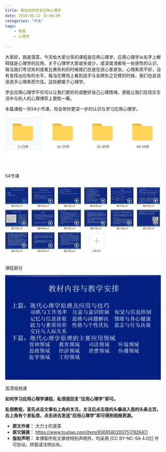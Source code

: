 ```yaml
---
title: 教你如何学会应用心理学
date: 2018-06-22 15:00:00
categories: "开发"
tags:
	- 教育
	- 心理学

---
```


大家好，我是菠菜，今天给大家分享的课程是应用心理学，应用心理学从名字上解释就是心理学的应用，关于心理学大家或多或少，或深或浅都有一些感性的认识，每当我们考试失利或者比赛失利的时候我们总是在说心里紧张，心理素质不好，没有发挥出应有的水平，每当在赛场上看到选手与金牌失之交臂的时候，我们也会说该选手心理素质欠佳。这些都属于心理学。

学会应用心理学不仅可以让我们更好的调整好自己心理情绪，更能让我们在现实生活中与别人的心理博弈上更胜一筹。

本篇课程一共54小节课，将会带你更深一步的认识与学习应用心理学。

![教你如何学会应用心理学][7NBF-MMUV-BMZE.jpg]

54节课

![教你如何学会应用心理学][IEBN-IF6N-EJZB.jpg]

课程部分

![教你如何学会应用心理学][2MNB-YUFU-7RNN.jpg]

高清视频课

**如何学习应用心理学课程，私信我回复“应用心理学”即可。**

**私信教程，首先点击文章右上角的关注，关注后点击我的头像进入我的头条主页，右上角有个发私信，点击进去发送“应用心理学”即可得到视频资源。**


[7NBF-MMUV-BMZE.jpg]: static/resources/crawler/7NBF-MMUV-BMZE.jpg
[IEBN-IF6N-EJZB.jpg]: static/resources/crawler/IEBN-IF6N-EJZB.jpg
[2MNB-YUFU-7RNN.jpg]: static/resources/crawler/2MNB-YUFU-7RNN.jpg
 *  **原文作者：** 大力士的菠菜
 *  **原文链接：** https://www.toutiao.com/item/6569580200751792647/
 *  **版权声明：** 本博客所有文章除特别声明外，均采用 [CC BY-NC-SA 4.0][] 许可协议。转载请注明出处。

